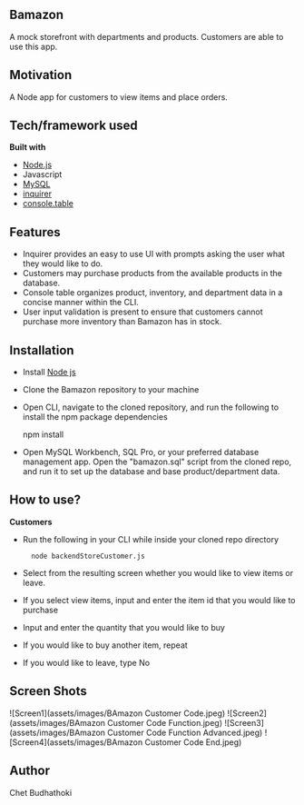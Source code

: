 ## Bamazon
A mock storefront with departments and products. Customers are able to use this app.

## Motivation
A Node app for customers to view items and place orders.


## Tech/framework used
<b>Built with</b>
- [Node.js](https://nodejs.org/en/)
- Javascript
- [MySQL](https://www.mysql.com/)
- [inquirer](https://www.npmjs.com/package/inquirer)
- [console.table](https://www.npmjs.com/package/console.table)

## Features
- Inquirer provides an easy to use UI with prompts asking the user what they would like to do. 
- Customers may purchase products from the available products in the database.  
- Console table organizes product, inventory, and department data in a concise manner within the CLI. 
- User input validation is present to ensure that customers cannot purchase more inventory than Bamazon has in stock.

## Installation
- Install [Node js](https://nodejs.org/en/)
- Clone the Bamazon repository to your machine
- Open CLI, navigate to the cloned repository, and run the following to install the npm package dependencies 

	npm install

- Open MySQL Workbench, SQL Pro, or your preferred database management app. Open the "bamazon.sql" script from the cloned repo, and run it to set up the database and base product/department data.


## How to use?
**Customers**
- Run the following in your CLI while inside your cloned repo directory

		node backendStoreCustomer.js

- Select from the resulting screen whether you would like to view items or leave.
- If you select view items, input and enter the item id that you would like to purchase
- Input and enter the quantity that you would like to buy
- If you would like to buy another item, repeat
- If you would like to leave, type No

## Screen Shots

![Screen1](assets/images/BAmazon Customer Code.jpeg)
![Screen2](assets/images/BAmazon Customer Code Function.jpeg)
![Screen3](assets/images/BAmazon Customer Code Function Advanced.jpeg)
![Screen4](assets/images/BAmazon Customer Code End.jpeg)

## Author
Chet Budhathoki